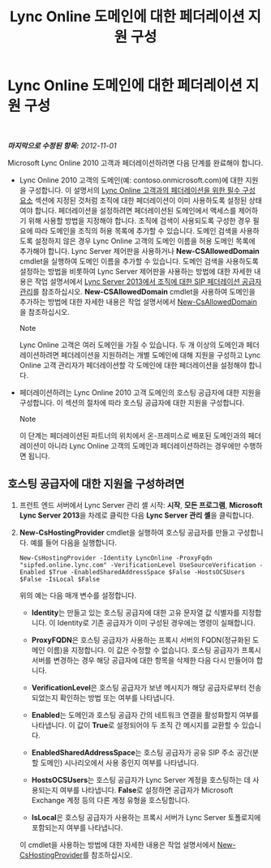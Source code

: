 ﻿---
title: Lync Online 도메인에 대한 페더레이션 지원 구성
TOCTitle: Lync Online 도메인에 대한 페더레이션 지원 구성
ms:assetid: 19d5d5be-cd7f-47b8-b6c5-651a3191def7
ms:mtpsurl: https://technet.microsoft.com/ko-kr/library/Hh202166(v=OCS.15)
ms:contentKeyID: 49302958
ms.date: 08/10/2015
mtps_version: v=OCS.15
ms.translationtype: HT
---

# Lync Online 도메인에 대한 페더레이션 지원 구성

 

_**마지막으로 수정된 항목:** 2012-11-01_

Microsoft Lync Online 2010 고객과 페더레이션하려면 다음 단계를 완료해야 합니다.

  - Lync Online 2010 고객의 도메인(예: contoso.onmicrosoft.com)에 대한 지원을 구성합니다. 이 설명서의 [Lync Online 고객과의 페더레이션을 위한 필수 구성 요소](lync-server-2013-prerequisites-for-federating-with-a-lync-online-customer.md) 섹션에 지정된 것처럼 조직에 대한 페더레이션이 이미 사용하도록 설정된 상태여야 합니다. 페더레이션을 설정하려면 페더레이션된 도메인에서 액세스를 제어하기 위해 사용할 방법을 지정해야 합니다. 조직에 검색이 사용되도록 구성한 경우 필요에 따라 도메인을 조직의 허용 목록에 추가할 수 있습니다. 도메인 검색을 사용하도록 설정하지 않은 경우 Lync Online 고객의 도메인 이름을 허용 도메인 목록에 추가해야 합니다. Lync Server 제어판을 사용하거나 **New-CSAllowedDomain** cmdlet을 실행하여 도메인 이름을 추가할 수 있습니다. 도메인 검색을 사용하도록 설정하는 방법을 비롯하여 Lync Server 제어판을 사용하는 방법에 대한 자세한 내용은 작업 설명서에서 [Lync Server 2013에서 조직에 대한 SIP 페더레이션 공급자 관리](lync-server-2013-manage-sip-federated-providers-for-your-organization.md)를 참조하십시오. **New-CSAllowedDomain** cmdlet을 사용하여 도메인을 추가하는 방법에 대한 자세한 내용은 작업 설명서에서 [New-CsAllowedDomain](new-csalloweddomain.md)을 참조하십시오.
    

    > [!NOTE]
    > Lync Online 고객은 여러 도메인을 가질 수 있습니다. 두 개 이상의 도메인과 페더레이션하려면 페더레이션을 지원하려는 개별 도메인에 대해 지원을 구성하고 Lync Online 고객 관리자가 페더레이션할 각 도메인에 대한 페더레이션을 설정해야 합니다.



  - 페더레이션하려는 Lync Online 2010 고객 도메인의 호스팅 공급자에 대한 지원을 구성합니다. 이 섹션의 절차에 따라 호스팅 공급자에 대한 지원을 구성합니다.
    

    > [!NOTE]
    > 이 단계는 페더레이션된 파트너의 위치에서 온-프레미스로 배포된 도메인과의 페더레이션이 아니라 Lync Online 고객의 도메인과 페더레이션하려는 경우에만 수행하면 됩니다.



## 호스팅 공급자에 대한 지원을 구성하려면

1.  프런트 엔드 서버에서 Lync Server 관리 셸 시작: **시작**, **모든 프로그램**, **Microsoft Lync Server 2013**을 차례로 클릭한 다음 **Lync Server 관리 셸**을 클릭합니다.

2.  **New-CsHostingProvider** cmdlet을 실행하여 호스팅 공급자를 만들고 구성합니다. 예를 들어 다음을 실행합니다.
    
        New-CsHostingProvider -Identity LyncOnline -ProxyFqdn "sipfed.online.lync.com" -VerificationLevel UseSourceVerification -Enabled $True -EnabledSharedAddressSpace $False -HostsOCSUsers $False -IsLocal $False
    
    위의 예는 다음 매개 변수를 설정합니다.
    
      - **Identity**는 만들고 있는 호스팅 공급자에 대한 고유 문자열 값 식별자를 지정합니다. 이 Identity로 기존 공급자가 이미 구성된 경우에는 명령이 실패합니다.
    
      - **ProxyFQDN**은 호스팅 공급자가 사용하는 프록시 서버의 FQDN(정규화된 도메인 이름)을 지정합니다. 이 값은 수정할 수 없습니다. 호스팅 공급자가 프록시 서버를 변경하는 경우 해당 공급자에 대한 항목을 삭제한 다음 다시 만들어야 합니다.
    
      - **VerificationLevel**은 호스팅 공급자가 보낸 메시지가 해당 공급자로부터 전송되었는지 확인하는 방법 또는 여부를 나타냅니다.
    
      - **Enabled**는 도메인과 호스팅 공급자 간의 네트워크 연결을 활성화할지 여부를 나타냅니다. 이 값이 **True**로 설정되어야 두 조직 간 메시지를 교환할 수 있습니다.
    
      - **EnabledSharedAddressSpace**는 호스팅 공급자가 공유 SIP 주소 공간(분할 도메인) 시나리오에서 사용 중인지 여부를 나타냅니다.
    
      - **HostsOCSUsers**는 호스팅 공급자가 Lync Server 계정을 호스팅하는 데 사용되는지 여부를 나타냅니다. **False**로 설정하면 공급자가 Microsoft Exchange 계정 등의 다른 계정 유형을 호스팅합니다.
    
      - **IsLocal**은 호스팅 공급자가 사용하는 프록시 서버가 Lync Server 토폴로지에 포함되는지 여부를 나타냅니다.
    
    이 cmdlet을 사용하는 방법에 대한 자세한 내용은 작업 설명서에서 [New-CsHostingProvider](new-cshostingprovider.md)를 참조하십시오.

